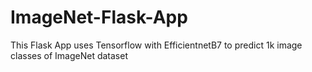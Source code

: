 # ImageNet-Flask-App
This Flask App uses Tensorflow with EfficientnetB7 to predict 1k image classes of ImageNet dataset
